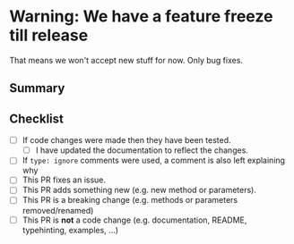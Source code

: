 # Warning: We have a feature freeze till release
That means we won't accept new stuff for now. Only bug fixes.

## Summary

<!-- What is this pull request for? Does it fix any issues? -->

## Checklist

<!-- Put an x inside [ ] to check it, like so: [x] -->

- [ ] If code changes were made then they have been tested.
    - [ ] I have updated the documentation to reflect the changes.
- [ ] If `type: ignore` comments were used, a comment is also left explaining why
- [ ] This PR fixes an issue.
- [ ] This PR adds something new (e.g. new method or parameters).
- [ ] This PR is a breaking change (e.g. methods or parameters removed/renamed)
- [ ] This PR is **not** a code change (e.g. documentation, README, typehinting, examples, ...)
